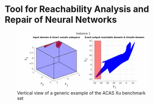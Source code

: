 # Tool for Reachability Analysis and Repair of Neural Networks


<figure>
    <img src="examples/Demo/reach_analysis.gif",width="500"> <figcaption>Vertical view of a generic example of the ACAS Xu benchmark set</figcaption>
</figure>
